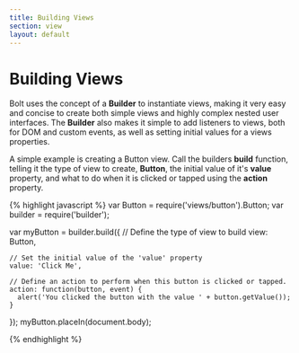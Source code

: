 ```yaml
---
title: Building Views
section: view
layout: default
---
```


<h1>Building Views</h1>

<p>
  Bolt uses the concept of a <b>Builder</b> to instantiate views, making it very easy and concise to create both simple views and highly complex nested user interfaces.  The <b>Builder</b> also makes it simple to add listeners to views, both for DOM and custom events, as well as setting initial values for a views properties.
</p>

<p>
  A simple example is creating a Button view.  Call the builders <b>build</b> function, telling it the type of view to create, <b>Button</b>, the initial value of it's <b>value</b> property, and what to do when it is clicked or tapped using the <b>action</b> property.
</p>

{% highlight javascript %}
  var Button = require('views/button').Button;
  var builder = require('builder');

  var myButton = builder.build({
    // Define the type of view to build
    view: Button,

    // Set the initial value of the 'value' property
    value: 'Click Me',

    // Define an action to perform when this button is clicked or tapped.
    action: function(button, event) {
      alert('You clicked the button with the value ' + button.getValue());
    }
  });
  myButton.placeIn(document.body);

{% endhighlight %}
